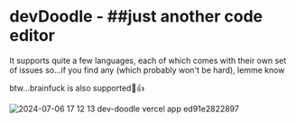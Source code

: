 # devDoodle - ##just another code editor

It supports quite a few languages, each of which comes with their own set of issues so...if you find any (which probably won't be hard), lemme know

btw...brainfuck is also supported🗿👍

![2024-07-06 17 12 13 dev-doodle vercel app ed91e2822897](https://github.com/Code-XT/devDoodle/assets/73749494/04265e40-ddd6-43a9-97f3-d1226b8bac6b)
